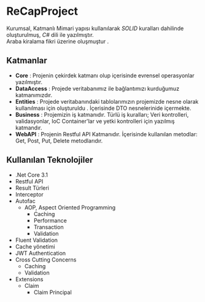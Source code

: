 # ReCapProject
Kurumsal, Katmanlı Mimari yapısı kullanılarak *SOLID* kuralları dahilinde oluşturulmuş, *C#* dili ile yazılmıştır.<br/>
Araba kiralama fikri üzerine oluşmuştur .
## Katmanlar
- **Core** : Projenin çekirdek katmanı olup içerisinde evrensel operasyonlar  yazılmıştır.
- **DataAccess** : Projede veritabanımız ile bağlantımızı kurduğumuz katmanımızdır.
- **Entities** : Projede veritabanındaki tablolarımızın projemizde nesne olarak kullanılması için oluşturuldu . İçerisinde DTO nesnelerinide içermekte.
- **Business** : Projemizin iş katmanıdır. Türlü iş kuralları; Veri kontrolleri, validasyonlar, IoC Container'lar ve yetki kontrolleri için yazılmış katmandır.
- **WebAPI** : Projenin Restful API Katmanıdır. İçerisinde kullanılan metodlar: Get, Post, Put, Delete metodlarıdır.
## Kullanılan Teknolojiler
- .Net Core 3.1
- Restful API
- Result Türleri
- Interceptor
- Autofac
  - AOP, Aspect Oriented Programming 
    - Caching
    - Performance
    - Transaction
    - Validation
- Fluent Validation
- Cache yönetimi
- JWT Authentication
- Cross Cutting Concerns
  - Caching
  - Validation
- Extensions
  - Claim
    - Claim Principal

